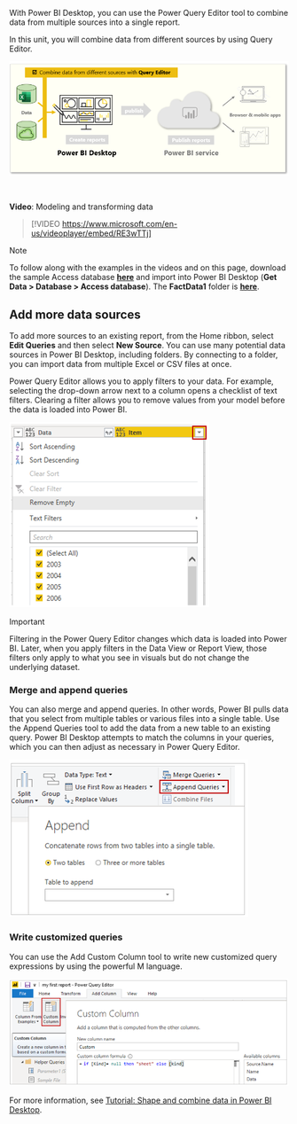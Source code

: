 With Power BI Desktop, you can use the Power Query Editor tool to combine data from multiple sources into a single report. 

In this unit, you will combine data from different sources by using Query Editor.

![This page covers, "Combine data from different sources with Query Editor".](../media/05-power-bi-desktop-task-overview.png)

&nbsp;

**Video**: Modeling and transforming data
> [!VIDEO https://www.microsoft.com/en-us/videoplayer/embed/RE3wTTj]

> [!NOTE]
> To follow along with the examples in the videos and on this page, download the sample Access database <a href="https://go.microsoft.com/fwlink/?linkid=2120368" target="_blank">**here**</a> and import into Power BI Desktop (**Get Data > Database > Access database**). The **FactData1** folder is <a href="https://go.microsoft.com/fwlink/?linkid=2124018" target="_blank">**here**</a>.

## Add more data sources

To add more sources to an existing report, from the Home ribbon, select **Edit Queries** and then select **New Source**. You can use many potential data sources in Power BI Desktop, including folders. By connecting to a folder, you can import data from multiple Excel or CSV files at once. 

Power Query Editor allows you to apply filters to your data. For example, selecting the drop-down arrow next to a column opens a checklist of text filters. Clearing a filter allows you to remove values from your model before the data is loaded into Power BI.

![Screenshot of the "Remove Empty" option.](../media/05-power-bi-desktop-query-editor-filter.png)

> [!IMPORTANT]
> Filtering in the Power Query Editor changes which data is loaded into Power BI. Later, when you apply filters in the Data View or Report View, those filters only apply to what you see in visuals but do not change the underlying dataset.

### Merge and append queries

You can also merge and append queries. In other words, Power BI pulls data that you select from multiple tables or various files into a single table. Use the Append Queries tool to add the data from a new table to an existing query. Power BI Desktop attempts to match the columns in your queries, which you can then adjust as necessary in Power Query Editor.

![Screenshot of the Append Queries button and dialog.](../media/05-power-bi-desktop-append-queries.png)

### Write customized queries

You can use the Add Custom Column tool to write new customized query expressions by using the powerful M language.

![Screenshot of the Custom Column button and dialog.](../media/05-power-bi-desktop-custom-column.png)

For more information, see [Tutorial: Shape and combine data in Power BI Desktop](https://docs.microsoft.com/power-bi/desktop-shape-and-combine-data/?azure-portal=true).
